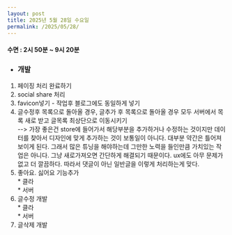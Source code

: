 ```yaml
---
layout: post
title: 2025년 5월 28일 수요일
permalink: /2025/05/28/
---
```

#### 수면 : 2시 50분 ~ 9시 20분
* ### 개발
1. 페이징 처리 완료하기
1. social share 처리
1. favicon넣기 - 작업후 블로그에도 동일하게 넣기
1. 글수정후 목록으로 돌아올 경우, 글추가 후 목록으로 돌아올 경우 모두 서버에서 목록 새로 받고 글목록 최상단으로 이동시키기 <br/>--> 가장 좋은건 store에 들어가서 해당부분을 추가하거나 수정하는 것이지만 데이터를 찾아서 디자인에 맞게 추가하는 것이 보통일이 아니다. 대부분 약간은 틀어져 보이게 된다. 그래서 많은 튜닝을 해야하는데 그만한 노력을 들인만큼 가치있는 작업은 아니다. 그냥 새로가져오면 간단하게 해결되기 때문이다. ux에도 아무 문제가 없고 더 깔끔하다. 따라서 댓글이 아닌 일반글을 이렇게 처리하는게 맞다.
1. 좋아요. 싫어요 기능추가<br>* 클라<br>* 서버
1. 글수정 개발<br>* 클라<br>* 서버
1. 글삭제 개발